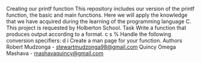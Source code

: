 Creating our printf function
This repository includes our version of the printf function, the basic and main functions. Here we will apply the knowledge that we have acquired during the learning of the programming language C.
This project is requested by Holberton School.
Task
Write a function that produces output according to a format.
c
s
%
Handle the following conversion specifiers:
d
i
Create a man page for your function.
Authors
Robert Mudzonga - stewartmudzonga98@gmail.com
Quincy Omega Mashava - mashavaquincy@gmail.com